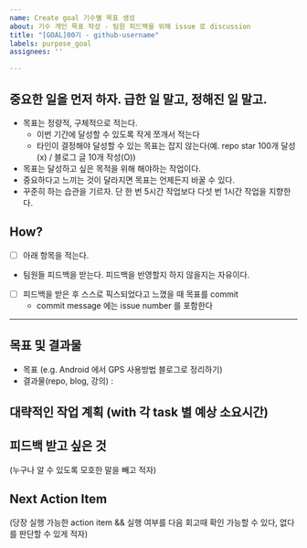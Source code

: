 ```yaml
---
name: Create goal 기수별 목표 생성
about: 기수 개인 목표 작성 - 팀원 피드백을 위해 issue 로 discussion
title: "[GOAL]00기 - github-username"
labels: purpose_goal
assignees: ''

---
```


## 중요한 일을 먼저 하자. 급한 일 말고, 정해진 일 말고. 
- 목표는 정량적, 구체적으로 적는다.
  - 이번 기간에 달성할 수 있도록 작게 쪼개서 적는다
  - 타인이 결정해야 달성할 수 있는 목표는 잡지 않는다(예. repo star 100개 달성 (x) / 블로그 글 10개 작성(O))
- 목표는 달성하고 싶은 목적을 위해 해야하는 작업이다.
- 중요하다고 느끼는 것이 달라지면 목표는 언제든지 바꿀 수 있다. 
- 꾸준히 하는 습관을 기르자. 단 한 번 5시간 작업보다 다섯 번 1시간 작업을 지향한다.

## How?
- [ ] 아래 항목을 적는다. 
- 팀원들 피드백을 받는다. 피드백을 반영할지 하지 않을지는 자유이다.
- [ ] 피드백을 받은 후 스스로 픽스되었다고 느꼈을 때 목표를 commit
  - commit message 에는 issue number 를 포함한다

----

## 목표 및 결과물
- 목표 (e.g. Android 에서 GPS 사용방법 블로그로 정리하기) 
- 결과물(repo, blog, 강의) : 

## 대략적인 작업 계획 (with 각 task 별 예상 소요시간)

## 피드백 받고 싶은 것
(누구나 알 수 있도록 모호한 말을 빼고 적자)

## Next Action Item
(당장 실행 가능한 action item && 실행 여부를 다음 회고때 확인 가능할 수 있다, 없다를 판단할 수 있게 적자)
